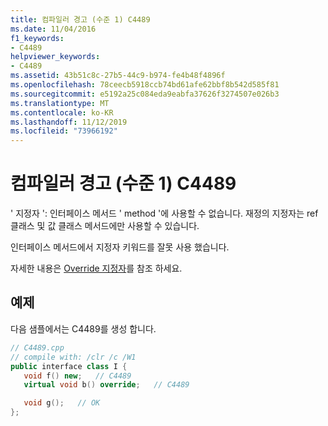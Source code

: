 ```yaml
---
title: 컴파일러 경고 (수준 1) C4489
ms.date: 11/04/2016
f1_keywords:
- C4489
helpviewer_keywords:
- C4489
ms.assetid: 43b51c8c-27b5-44c9-b974-fe4b48f4896f
ms.openlocfilehash: 78ceecb5918ccb74bd61afe62bbf8b542d585f81
ms.sourcegitcommit: e5192a25c084eda9eabfa37626f3274507e026b3
ms.translationtype: MT
ms.contentlocale: ko-KR
ms.lasthandoff: 11/12/2019
ms.locfileid: "73966192"
---
```

# <a name="compiler-warning-level-1-c4489"></a>컴파일러 경고 (수준 1) C4489

' 지정자 ': 인터페이스 메서드 ' method '에 사용할 수 없습니다. 재정의 지정자는 ref 클래스 및 값 클래스 메서드에만 사용할 수 있습니다.

인터페이스 메서드에서 지정자 키워드를 잘못 사용 했습니다.

자세한 내용은 [Override 지정자](../../extensions/override-specifiers-cpp-component-extensions.md)를 참조 하세요.

## <a name="example"></a>예제

다음 샘플에서는 C4489를 생성 합니다.

```cpp
// C4489.cpp
// compile with: /clr /c /W1
public interface class I {
   void f() new;   // C4489
   virtual void b() override;   // C4489

   void g();   // OK
};
```